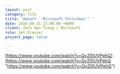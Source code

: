 ```yaml
---
layout: post
category: film
title: 'Advert ''Microsoft Christmas'' '
date: 2016-08-31 23:00:00 +0000
client: Zach Apo-Tsang / Microsoft
role: Set Dresser
project_page: false

---
```

[https://www.youtube.com/watch?v=QyZl0UVPehQ](https://www.youtube.com/watch?v=QyZl0UVPehQ "https://www.youtube.com/watch?v=QyZl0UVPehQ")